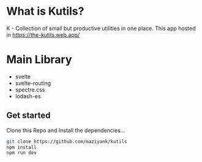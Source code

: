 # What is Kutils?

K - Collection of small but productive utilities in one place. This app hosted in https://the-kutils.web.app/

# Main Library
- svelte
- svelte-routing
- spectre.css
- lodash-es

## Get started

Clone this Repo and Install the dependencies...

```bash
git clone https://github.com/maziyank/kutils
npm install
npm run dev
```
